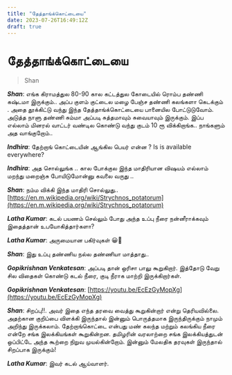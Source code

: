 ```yaml
---
title: "தேத்தாங்க்கொட்டையை"
date: 2023-07-26T16:49:12Z
draft: true
---
```


# தேத்தாங்க்கொட்டையை

> Shan

***Shan***: எங்க கிராமத்துல 80-90 கால கட்டத்துல கோடையில் ரொம்ப தண்ணி கஷ்டமா இருக்கும்.. அப்ப குளம் குட்டைல மழை பேஞ்ச தண்ணி கலங்களா கெடக்கும் . அதை தூக்கிட்டு வந்து இந்த தேத்தாங்க்கொட்டையை பானையில போட்டுடுவோம். அடுத்த நாளு தண்ணி சும்மா அப்படி சுத்தமாவும் சுவையாவும் இருக்கும். இப்ப எல்லாம் மினரல் வாட்டர் வண்டில கொண்டு வந்து குடம் 10 ரூ விக்கிறாங்க.. நாங்களும் அத வாங்குறோம்..

***Indhira***: தேற்றாங் கொட்டையின் ஆங்கில பெயர் என்ன ? Is is available everywhere?

***Indhira***: அத சொல்லுங்க .. கால போக்குல இந்த மாதிரியான விஷயம் எல்லாம் மறந்து மறைஞ்சு போயிடுமோன்னு கவலை வருது ..

***Shan***: நம்ம விக்கி இந்த மாதிரி சொல்லுது..
[https://en.m.wikipedia.org/wiki/Strychnos_potatorum](https://en.m.wikipedia.org/wiki/Strychnos_potatorum)

***Latha Kumar***: கடல் பயணம் செல்லும் போது அந்த உப்பு நீரை நன்னீராக்கவும் இதைத்தான் உபயோகித்தார்களா?

***Latha Kumar***: அருமையான பகிர்வுகள் 😀👏

***Shan***: இது உப்பு தண்ணிய நல்ல தண்ணியா மாத்தாது..

***Gopikrishnan Venkatesan***: அப்படி தான் ஒரிசா பாலு கூறுகிறார். இத்தோடு வேறு சில விதைகள் கொண்டு கடல் நீரை, குடி நீராக மாற்றி இருக்கிறார்கள்.

***Gopikrishnan Venkatesan***: [https://youtu.be/EcEzGyMopXg](https://youtu.be/EcEzGyMopXg)

***Shan***: சிறப்பு!!. அவர் இதை எந்த தரவை வைத்து கூறுகின்றார் என்று தெரியவில்லை.  அதற்கான குறிப்பை  விளக்கி இருந்தால் இன்னும் பொருத்தமாக இருந்திருக்கும் நாமும் அறிந்து இருக்கலாம். தேற்றாங்கொட்டை என்பது மண் கலந்த மற்றும் கலங்கிய நீரை என்றே சங்க இலக்கியங்கள் கூறுகின்றன.  தமிழரின் வரலாற்றை  சங்க இலக்கியத்துடன் ஒப்பிட்டே அந்த கூற்றை நிறுவ முயல்கின்றோம்.  இன்னும் மேலதிக தரவுகள் இருந்தால் சிறப்பாக இருக்கும்!

***Latha Kumar***: இவர் கடல் ஆய்வாளர்.
